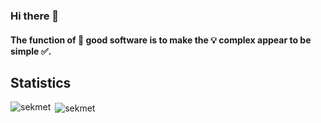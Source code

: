### Hi there 👋

#### The function of 🚀 good software is to make the 💡 complex appear to be simple ✅.

<!--
**sekmet/sekmet** is a ✨ _special_ ✨ repository because its `README.md` (this file) appears on your GitHub profile.

Here are some ideas to get you started:

- 🔭 I’m currently working on ...
- 🌱 I’m currently learning ...
- 👯 I’m looking to collaborate on ...
- 🤔 I’m looking for help with ...
- 💬 Ask me about ...
- 📫 How to reach me: ...
- 😄 Pronouns: ...
- ⚡ Fun fact: ...
-->

## Statistics
<p><img align="left" src="https://github-readme-stats.vercel.app/api/top-langs?username=sekmet&show_icons=true&locale=en&layout=compact" alt="sekmet" /></p>

<p>&nbsp;<img align="center" src="https://github-readme-stats.vercel.app/api?username=sekmet&show_icons=true&locale=en" alt="sekmet" /></p>

<!--<p><img align="center" src="https://github-readme-streak-stats.herokuapp.com?user=sekmet" alt="sekmet" /></p>-->
